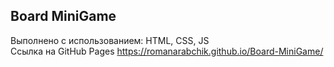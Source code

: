 ## Board MiniGame <br/>
Выполнено с использованием: HTML, CSS, JS<br/>
Ссылка на GitHub Pages https://romanarabchik.github.io/Board-MiniGame/
